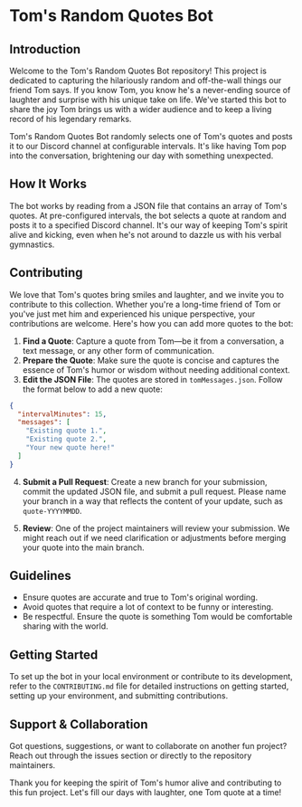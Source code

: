 # Tom's Random Quotes Bot

## Introduction
Welcome to the Tom's Random Quotes Bot repository! This project is dedicated to capturing the hilariously random and off-the-wall things our friend Tom says. If you know Tom, you know he's a never-ending source of laughter and surprise with his unique take on life. We've started this bot to share the joy Tom brings us with a wider audience and to keep a living record of his legendary remarks.

Tom's Random Quotes Bot randomly selects one of Tom's quotes and posts it to our Discord channel at configurable intervals. It's like having Tom pop into the conversation, brightening our day with something unexpected.

## How It Works
The bot works by reading from a JSON file that contains an array of Tom's quotes. At pre-configured intervals, the bot selects a quote at random and posts it to a specified Discord channel. It's our way of keeping Tom's spirit alive and kicking, even when he's not around to dazzle us with his verbal gymnastics.

## Contributing
We love that Tom's quotes bring smiles and laughter, and we invite you to contribute to this collection. Whether you're a long-time friend of Tom or you've just met him and experienced his unique perspective, your contributions are welcome. Here's how you can add more quotes to the bot:

1. **Find a Quote**: Capture a quote from Tom—be it from a conversation, a text message, or any other form of communication.
2. **Prepare the Quote**: Make sure the quote is concise and captures the essence of Tom's humor or wisdom without needing additional context.
3. **Edit the JSON File**: The quotes are stored in `tomMessages.json`. Follow the format below to add a new quote:

```json
{
  "intervalMinutes": 15,
  "messages": [
    "Existing quote 1.",
    "Existing quote 2.",
    "Your new quote here!"
  ]
}
```

4. **Submit a Pull Request**: Create a new branch for your submission, commit the updated JSON file, and submit a pull request. Please name your branch in a way that reflects the content of your update, such as `quote-YYYYMMDD`.

5. **Review**: One of the project maintainers will review your submission. We might reach out if we need clarification or adjustments before merging your quote into the main branch.

## Guidelines
- Ensure quotes are accurate and true to Tom's original wording.
- Avoid quotes that require a lot of context to be funny or interesting.
- Be respectful. Ensure the quote is something Tom would be comfortable sharing with the world.

## Getting Started
To set up the bot in your local environment or contribute to its development, refer to the `CONTRIBUTING.md` file for detailed instructions on getting started, setting up your environment, and submitting contributions.

## Support & Collaboration
Got questions, suggestions, or want to collaborate on another fun project? Reach out through the issues section or directly to the repository maintainers.

Thank you for keeping the spirit of Tom's humor alive and contributing to this fun project. Let's fill our days with laughter, one Tom quote at a time!


